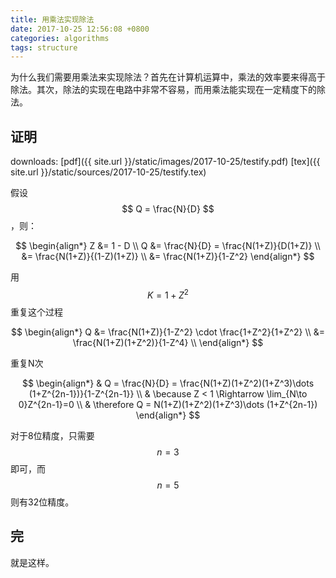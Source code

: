 ```yaml
---
title: 用乘法实现除法
date: 2017-10-25 12:56:08 +0800
categories: algorithms
tags: structure
---
```


为什么我们需要用乘法来实现除法？首先在计算机运算中，乘法的效率要来得高于除法。其次，除法的实现在电路中非常不容易，而用乘法能实现在一定精度下的除法。
<!-- more -->

## 证明
downloads:
[pdf]({{ site.url }}/static/images/2017-10-25/testify.pdf)
[tex]({{ site.url }}/static/sources/2017-10-25/testify.tex)

假设 $$ Q = \frac{N}{D} $$，则：

$$
\begin{align*}
    Z &= 1 - D \\
    Q &= \frac{N}{D} = \frac{N(1+Z)}{D(1+Z)} \\
    &= \frac{N(1+Z)}{(1-Z)(1+Z)} \\
    &= \frac{N(1+Z)}{1-Z^2}
\end{align*}
$$

用$$ K = 1+Z^2 $$重复这个过程

$$
\begin{align*}
    Q &= \frac{N(1+Z)}{1-Z^2} \cdot \frac{1+Z^2}{1+Z^2} \\
    &= \frac{N(1+Z)(1+Z^2)}{1-Z^4} \\
\end{align*}
$$

重复N次

$$
\begin{align*}
    & Q = \frac{N}{D} = \frac{N(1+Z)(1+Z^2)(1+Z^3)\dots (1+Z^{2n-1})}{1-Z^{2n-1}} \\
    & \because Z < 1 \Rightarrow  \lim_{N\to 0}Z^{2n-1}=0 \\
    & \therefore Q = N(1+Z)(1+Z^2)(1+Z^3)\dots (1+Z^{2n-1})
\end{align*}
$$

对于8位精度，只需要$$ n = 3 $$即可，而$$ n = 5 $$则有32位精度。

## 完
就是这样。



